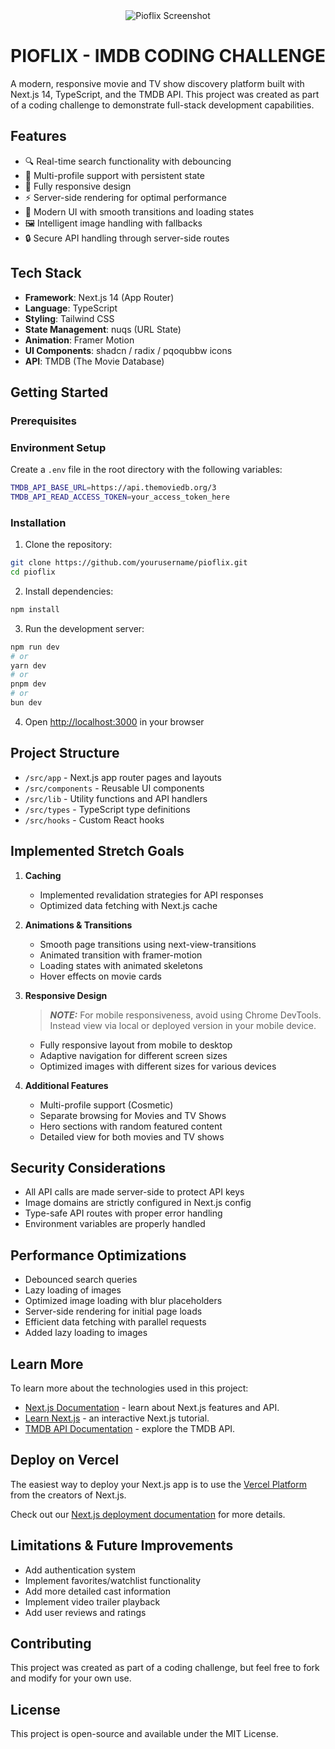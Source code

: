 <div align="center">
  <img src="https://raw.githubusercontent.com/dinogomez/imdb-coding-challenge/refs/heads/develop/public/pioflix.png?token=GHSAT0AAAAAAC6LSAOM4HQHQHFJTTIYNIDUZ5M2HBA" alt="Pioflix Screenshot" />
</div>

# PIOFLIX - IMDB CODING CHALLENGE

A modern, responsive movie and TV show discovery platform built with Next.js 14, TypeScript, and the TMDB API. This project was created as part of a coding challenge to demonstrate full-stack development capabilities.

## Features

- 🔍 Real-time search functionality with debouncing
- 👤 Multi-profile support with persistent state
- 📱 Fully responsive design
- ⚡ Server-side rendering for optimal performance
- 🎨 Modern UI with smooth transitions and loading states
- 🖼️ Intelligent image handling with fallbacks
- 🔒 Secure API handling through server-side routes

## Tech Stack

- **Framework**: Next.js 14 (App Router)
- **Language**: TypeScript
- **Styling**: Tailwind CSS
- **State Management**: nuqs (URL State)
- **Animation**: Framer Motion
- **UI Components**: shadcn / radix / pqoqubbw icons
- **API**: TMDB (The Movie Database)

## Getting Started

### Prerequisites

### Environment Setup

Create a `.env` file in the root directory with the following variables:

```bash
TMDB_API_BASE_URL=https://api.themoviedb.org/3
TMDB_API_READ_ACCESS_TOKEN=your_access_token_here
```

### Installation

1. Clone the repository:

```bash
git clone https://github.com/yourusername/pioflix.git
cd pioflix
```

2. Install dependencies:

```bash
npm install
```

3. Run the development server:

```bash
npm run dev
# or
yarn dev
# or
pnpm dev
# or
bun dev
```

4. Open [http://localhost:3000](http://localhost:3000) in your browser

## Project Structure

- `/src/app` - Next.js app router pages and layouts
- `/src/components` - Reusable UI components
- `/src/lib` - Utility functions and API handlers
- `/src/types` - TypeScript type definitions
- `/src/hooks` - Custom React hooks

## Implemented Stretch Goals

1. **Caching**

   - Implemented revalidation strategies for API responses
   - Optimized data fetching with Next.js cache

2. **Animations & Transitions**

   - Smooth page transitions using next-view-transitions
   - Animated transition with framer-motion
   - Loading states with animated skeletons
   - Hover effects on movie cards

3. **Responsive Design**

   > **_NOTE:_** For mobile responsiveness, avoid using Chrome DevTools. Instead view via local or deployed version in your mobile device.

   - Fully responsive layout from mobile to desktop
   - Adaptive navigation for different screen sizes
   - Optimized images with different sizes for various devices

4. **Additional Features**
   - Multi-profile support (Cosmetic)
   - Separate browsing for Movies and TV Shows
   - Hero sections with random featured content
   - Detailed view for both movies and TV shows

## Security Considerations

- All API calls are made server-side to protect API keys
- Image domains are strictly configured in Next.js config
- Type-safe API routes with proper error handling
- Environment variables are properly handled

## Performance Optimizations

- Debounced search queries
- Lazy loading of images
- Optimized image loading with blur placeholders
- Server-side rendering for initial page loads
- Efficient data fetching with parallel requests
- Added lazy loading to images

## Learn More

To learn more about the technologies used in this project:

- [Next.js Documentation](https://nextjs.org/docs) - learn about Next.js features and API.
- [Learn Next.js](https://nextjs.org/learn) - an interactive Next.js tutorial.
- [TMDB API Documentation](https://developers.themoviedb.org/3) - explore the TMDB API.

## Deploy on Vercel

The easiest way to deploy your Next.js app is to use the [Vercel Platform](https://vercel.com/new?utm_medium=default-template&filter=next.js&utm_source=create-next-app&utm_campaign=create-next-app-readme) from the creators of Next.js.

Check out our [Next.js deployment documentation](https://nextjs.org/docs/app/building-your-application/deploying) for more details.

## Limitations & Future Improvements

- Add authentication system
- Implement favorites/watchlist functionality
- Add more detailed cast information
- Implement video trailer playback
- Add user reviews and ratings

## Contributing

This project was created as part of a coding challenge, but feel free to fork and modify for your own use.

## License

This project is open-source and available under the MIT License.
